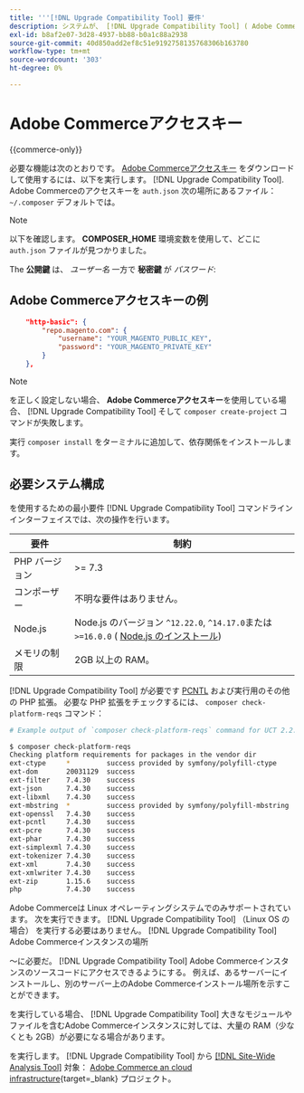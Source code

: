 ```yaml
---
title: '''[!DNL Upgrade Compatibility Tool] 要件'
description: システムが、 [!DNL Upgrade Compatibility Tool] ( Adobe Commerceプロジェクトのコマンドラインインターフェイス ) を使用します。
exl-id: b8af2e07-3d28-4937-bb88-b0a1c88a2938
source-git-commit: 40d850add2ef8c51e9192758135768306b163780
workflow-type: tm+mt
source-wordcount: '303'
ht-degree: 0%

---
```


# Adobe Commerceアクセスキー

{{commerce-only}}

必要な機能は次のとおりです。 [Adobe Commerceアクセスキー](https://developer.adobe.com/commerce/marketplace/guides/sellers/profile-information/#access-keys) をダウンロードして使用するには、以下を実行します。 [!DNL Upgrade Compatibility Tool]. Adobe Commerceのアクセスキーを `auth.json` 次の場所にあるファイル： `~/.composer` デフォルトでは。

>[!NOTE]
>
>以下を確認します。 **COMPOSER_HOME** 環境変数を使用して、どこに `auth.json` ファイルが見つかりました。

The **公開鍵** は、 _ユーザー名_ 一方で **秘密鍵** が _パスワード_:

## Adobe Commerceアクセスキーの例

```json
    "http-basic": {
        "repo.magento.com": {
            "username": "YOUR_MAGENTO_PUBLIC_KEY",
            "password": "YOUR_MAGENTO_PRIVATE_KEY"
        }
    },
```

>[!NOTE]
>
> を正しく設定しない場合、 **Adobe Commerceアクセスキー**&#x200B;を使用している場合、 [!DNL Upgrade Compatibility Tool] そして `composer create-project` コマンドが失敗します。

実行 `composer install` をターミナルに追加して、依存関係をインストールします。

## 必要システム構成

を使用するための最小要件 [!DNL Upgrade Compatibility Tool] コマンドラインインターフェイスでは、次の操作を行います。

| **要件** | **制約** |
|----------------|-----------------|
| PHP バージョン | >= 7.3 |
| コンポーザー | 不明な要件はありません。 |
| Node.js | Node.js のバージョン `^12.22.0`, `^14.17.0`または `>=16.0.0` ( [Node.js のインストール](https://nodejs.org/en/learn/getting-started/how-to-install-nodejs)) |
| メモリの制限 | 2GB 以上の RAM。 |

[!DNL Upgrade Compatibility Tool] が必要です [PCNTL](https://www.php.net/manual/en/book.pcntl.php) および実行用のその他の PHP 拡張。 必要な PHP 拡張をチェックするには、 `composer check-platform-reqs` コマンド：

```bash
# Example output of `composer check-platform-reqs` command for UCT 2.2.6 and PHP 7.4:

$ composer check-platform-reqs
Checking platform requirements for packages in the vendor dir
ext-ctype     *         success provided by symfony/polyfill-ctype
ext-dom       20031129  success
ext-filter    7.4.30    success
ext-json      7.4.30    success
ext-libxml    7.4.30    success
ext-mbstring  *         success provided by symfony/polyfill-mbstring
ext-openssl   7.4.30    success
ext-pcntl     7.4.30    success
ext-pcre      7.4.30    success
ext-phar      7.4.30    success
ext-simplexml 7.4.30    success
ext-tokenizer 7.4.30    success
ext-xml       7.4.30    success
ext-xmlwriter 7.4.30    success
ext-zip       1.15.6    success
php           7.4.30    success
```

Adobe Commerceは Linux オペレーティングシステムでのみサポートされています。 次を実行できます。 [!DNL Upgrade Compatibility Tool] （Linux OS の場合） を実行する必要はありません。 [!DNL Upgrade Compatibility Tool] Adobe Commerceインスタンスの場所

～に必要だ。 [!DNL Upgrade Compatibility Tool] Adobe Commerceインスタンスのソースコードにアクセスできるようにする。 例えば、あるサーバーにインストールし、別のサーバー上のAdobe Commerceインストール場所を示すことができます。

を実行している場合、 [!DNL Upgrade Compatibility Tool] 大きなモジュールやファイルを含むAdobe Commerceインスタンスに対しては、大量の RAM（少なくとも 2GB）が必要になる場合があります。

を実行します。 [!DNL Upgrade Compatibility Tool] から [[!DNL Site-Wide Analysis Tool]](https://experienceleague.adobe.com/docs/commerce-operations/upgrade-guide/upgrade-compatibility-tool/use-upgrade-compatibility-tool/integrate-analysis-tool.html) 対象： [Adobe Commerce an cloud infrastructure](https://experienceleague.adobe.com/docs/commerce-cloud-service/user-guide/project/overview.html){target=_blank} プロジェクト。
